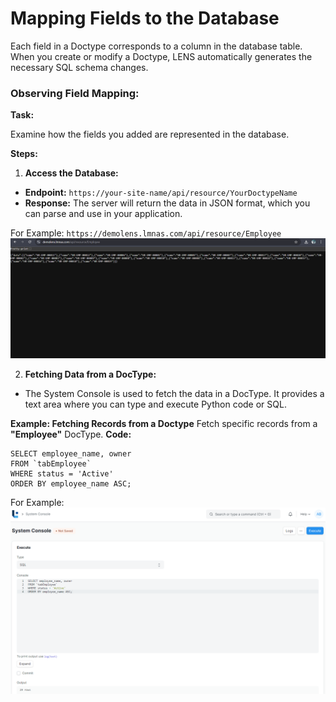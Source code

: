 #  Mapping Fields to the Database 
  
Each field in a Doctype corresponds to a column in the database table. When you create or modify a Doctype, LENS automatically generates the necessary SQL schema changes.  

### Observing Field Mapping:  

**Task:** 

Examine how the fields you added are represented in the database.
	
**Steps:**

 1. **Access the Database:**
 - **Endpoint:** `https://your-site-name/api/resource/YourDoctypeName`
 - **Response:** The server will return the data in JSON format, which you can parse and use in your application.

For Example:  `https://demolens.lmnas.com/api/resource/Employee`
![Data in JSON format](https://github.com/lmnaslimited/wedha/blob/framework/lms/media/API_JSON.png?raw=true)

2. **Fetching Data from a DocType:** 
- The System Console is used to fetch the data in a DocType. It provides a text area where you can type and execute Python code or SQL.

**Example: Fetching Records from a Doctype**
Fetch specific records from a **"Employee"** DocType.
**Code:**
```
SELECT employee_name, owner
FROM `tabEmployee`
WHERE status = 'Active'
ORDER BY employee_name ASC;
```
For Example: 
![System_Console_Output](https://github.com/lmnaslimited/wedha/blob/framework/lms/media/System_Console.png?raw=true)

<!--stackedit_data:
eyJoaXN0b3J5IjpbLTE3NDEzMDE4NjksMTEwNjEyNDU5MiwtMT
A5MzUwOTI3OCwxNDU2NjcyNTMsLTIwNzY3NDk0ODMsMTIxODE0
NTA0NCwtNjkyMTA1NzQ2LC0xNzA1NjI3NzEyLDE4MjE1NzAxOD
EsLTE4NjQ0MTU4NjUsLTE4OTQ2NDQ4NDIsLTE4MTg2OTU0NCwt
NTEyOTMzNDYyXX0=
-->